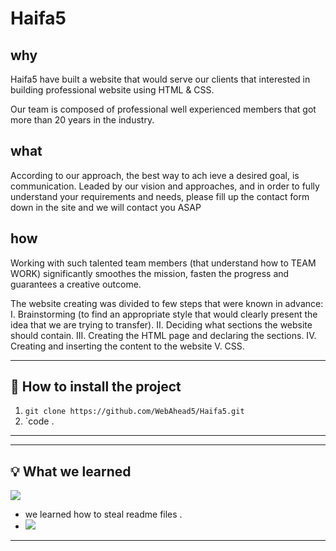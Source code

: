 # Haifa5
## why 
Haifa5 have built a website that would serve our clients that interested in building professional website using HTML & CSS. 

Our team is composed of professional well experienced members that got more than 20 years in the industry. 


## what
According to our approach, the best way to ach  ieve a desired goal, is communication.
Leaded by our vision and approaches, and in order to fully understand your requirements and needs, please fill up the contact form down in the site and we will contact you ASAP 

## how 
Working with such talented team members (that understand how to TEAM WORK) significantly smoothes the mission, fasten the progress and guarantees a creative outcome.

The website creating was divided to few steps that were known in advance:
I. Brainstorming (to find an appropriate style that would clearly present the idea that we are trying to transfer).
II. Deciding what sections the website should contain.
III. Creating the HTML page and declaring the sections.
IV. Creating and inserting the content to the website
V. CSS.

---

## :floppy_disk: How to install the project 

1. `git clone https://github.com/WebAhead5/Haifa5.git`
2.  `code .

---
---

## :bulb: What we learned 
![](https://media.giphy.com/media/3ohuAxV0DfcLTxVh6w/giphy.gif)
- we learned how to steal readme files .
- ![](https://i.imgur.com/iAk8Pw3.gif)
<!-- - Joko is ALWAYS right. -->

---
